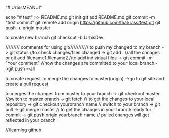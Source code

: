 "# UrbisMEANUI" 

echo "# test" >> README.md
git init
git add README.md
git commit -m "first commit"
git remote add origin https://github.com/thakrass/test.git
git push -u origin master

to create new branch 
git checkout -b UrbisDev

///////// comments for using git////////////
to push my changed to my branch
  -> git status //to check changes/files changed
  -> git add . //all the chnages or git add filename1,filename2   //to add individual files
  -> git commit -m "Your comment"  //now the changes are committed to your local branch
  ->git push --all
  
 to create request to merge the changes to master(origin)
   ->go to git site and create a pull request 
 
 to merges the changes from master to your branch
 -> git checkout master //switch to master branch
 -> git fetch  // to get the changes to your local repository
 -> git checkout yourbranch name // switch to your branch
 -> git pull
 -> git merge master // to get the changes in your branch ready for commit
 -> git push origin yourbranch name // pulled changes will get reflected in your branch

 ///learning github
